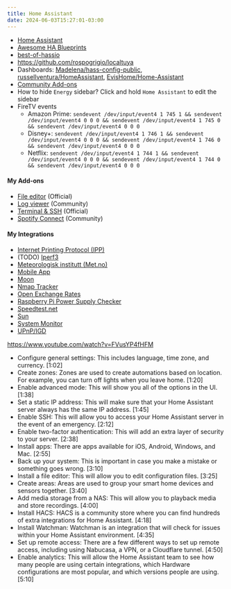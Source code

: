 ```yaml
---
title: Home Assistant
date: 2024-06-03T15:27:01-03:00
---
```

- [Home Assistant](https://www.home-assistant.io/)
- [Awesome HA Blueprints](https://epmatt.github.io/awesome-ha-blueprints/)
- [best-of-hassio](https://github.com/legovaer/best-of-hassio)
- https://github.com/rospogrigio/localtuya
- Dashboards: [Madelena/hass-config-public](https://github.com/Madelena/hass-config-public), [russellventura/HomeAssistant](https://github.com/russellventura/HomeAssistant), [EvisHome/Home-Assistant](https://github.com/EvisHome/Home-Assistant)
- [Community Add-ons](https://community.home-assistant.io/tag/hassio-repository)
- How to hide `Energy` sidebar? Click and hold `Home Assistant` to edit the sidebar
- FireTV events
	- Amazon Prime: `sendevent /dev/input/event4 1 745 1 && sendevent /dev/input/event4 0 0 0 && sendevent /dev/input/event4 1 745 0 && sendevent /dev/input/event4 0 0 0`
	- Disney+: `sendevent /dev/input/event4 1 746 1 && sendevent /dev/input/event4 0 0 0 && sendevent /dev/input/event4 1 746 0 && sendevent /dev/input/event4 0 0 0`
	- Netflix: `sendevent /dev/input/event4 1 744 1 && sendevent /dev/input/event4 0 0 0 && sendevent /dev/input/event4 1 744 0 && sendevent /dev/input/event4 0 0 0`

#### My Add-ons
- [File editor](https://github.com/home-assistant/addons/tree/master/configurator) (Official)
- [Log viewer](https://github.com/hassio-addons/addon-log-viewer) (Community)
- [Terminal & SSH](https://github.com/home-assistant/addons/tree/master/ssh) (Official)
- [Spotify Connect](https://github.com/hassio-addons/addon-spotify-connect) (Community)
#### My Integrations
- [Internet Printing Protocol (IPP)](https://www.home-assistant.io/integrations/ipp)
- (TODO) [Iperf3](https://www.home-assistant.io/integrations/iperf3)
- [Meteorologisk institutt (Met.no)](https://www.home-assistant.io/integrations/met)
- [Mobile App](https://www.home-assistant.io/integrations/mobile_app)
- [Moon](https://www.home-assistant.io/integrations/moon)
- [Nmap Tracker](https://www.home-assistant.io/integrations/nmap_tracker)
- [Open Exchange Rates](https://www.home-assistant.io/integrations/openexchangerates)
- [Raspberry Pi Power Supply Checker](https://www.home-assistant.io/integrations/rpi_power)
- [Speedtest.net](https://www.home-assistant.io/integrations/speedtestdotnet)
- [Sun](https://www.home-assistant.io/integrations/sun)
- [System Monitor](https://www.home-assistant.io/integrations/systemmonitor)
- [UPnP/IGD](https://www.home-assistant.io/integrations/upnp)


https://www.youtube.com/watch?v=FVusYP4fHFM
- Configure general settings: This includes language, time zone, and currency. [1:02]
- Create zones: Zones are used to create automations based on location. For example, you can turn off lights when you leave home. [1:20]
- Enable advanced mode: This will show you all of the options in the UI. [1:38]
- Set a static IP address: This will make sure that your Home Assistant server always has the same IP address. [1:45]
- Enable SSH: This will allow you to access your Home Assistant server in the event of an emergency. [2:12]
- Enable two-factor authentication: This will add an extra layer of security to your server. [2:38]
- Install apps: There are apps available for iOS, Android, Windows, and Mac. [2:55]
- Back up your system: This is important in case you make a mistake or something goes wrong. [3:10]
- Install a file editor: This will allow you to edit configuration files. [3:25]
- Create areas: Areas are used to group your smart home devices and sensors together. [3:40]
- Add media storage from a NAS: This will allow you to playback media and store recordings. [4:00]
- Install HACS: HACS is a community store where you can find hundreds of extra integrations for Home Assistant. [4:18]
- Install Watchman: Watchman is an integration that will check for issues within your Home Assistant environment. [4:35]
- Set up remote access: There are a few different ways to set up remote access, including using Nabucasa, a VPN, or a Cloudflare tunnel. [4:50]
- Enable analytics: This will allow the Home Assistant team to see how many people are using certain integrations, which Hardware configurations are most popular, and which versions people are using. [5:10]